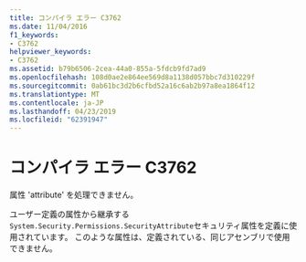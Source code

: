 ```yaml
---
title: コンパイラ エラー C3762
ms.date: 11/04/2016
f1_keywords:
- C3762
helpviewer_keywords:
- C3762
ms.assetid: b79b6506-2cea-44a0-855a-5fdcb9fd7ad9
ms.openlocfilehash: 108d0ae2e864ee569d8a1138d057bbc7d310229f
ms.sourcegitcommit: 0ab61bc3d2b6cfbd52a16c6ab2b97a8ea1864f12
ms.translationtype: MT
ms.contentlocale: ja-JP
ms.lasthandoff: 04/23/2019
ms.locfileid: "62391947"
---
```

# <a name="compiler-error-c3762"></a>コンパイラ エラー C3762

属性 'attribute' を処理できません。

ユーザー定義の属性から継承する`System.Security.Permissions.SecurityAttribute`セキュリティ属性を定義に使用されています。 このような属性は、定義されている、同じアセンブリで使用できません。